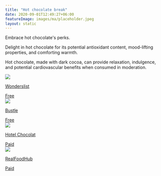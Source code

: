 ```yaml
---
title: "Hot chocolate break"
date: 2020-09-01T12:49:27+06:00
featureImage: images/ma/placeholder.jpeg
layout: static
---
```


Embrace hot chocolate's perks.

Delight in hot chocolate for its potential antioxidant content, mood-lifting properties, and comforting warmth.

Hot chocolate, made with dark cocoa, can provide relaxation, indulgence, and potential cardiovascular benefits when consumed in moderation.

<a class="ma-link" href="https://www.wonderslist.com/health-benefits-of-hot-chocolate/"><div class="ma-card ma-card-Health"><div class="ma-icon"><img src ="/images/Icon-check - health - opacity.svg"/></div><div class="ma-name"><p>Wonderslist</p></div><div class="ma-paid-text"><span>Free</span></div></div></a><a class="ma-link" href="https://www.bustle.com/wellness/hot-chocolate-health-benefits-dietitians"><div class="ma-card ma-card-Health"><div class="ma-icon"><img src ="/images/Icon-check - health - opacity.svg"/></div><div class="ma-name"><p>Bustle</p></div><div class="ma-paid-text"><span>Free</span></div></div></a><a class="ma-link" href="https://www.hotelchocolat.com/uk/shop/collections/products/the-velvetiser/"><div class="ma-card ma-card-Health"><div class="ma-icon"><img src ="/images/Icon-pound - health - opacity.svg"/></div><div class="ma-name"><p>Hotel Chocolat</p></div><div class="ma-paid-text"><span>Paid</span></div></div></a><a class="ma-link" href="https://www.awin1.com/cread.php?awinmid=20241&awinaffid=1198638&ued=https%3A%2F%2Fwww.realfoodhub.co.uk%2Fs%2FDark%2520chocolate"><div class="ma-card ma-card-Health"><div class="ma-icon"><img src ="/images/Icon-pound - health - opacity.svg"/></div><div class="ma-name"><p>RealFoodHub</p></div><div class="ma-paid-text"><span>Paid</span></div></div></a>  

<br/><br/>






